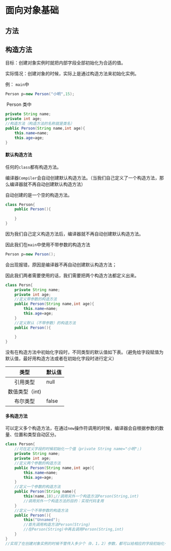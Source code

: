 # 面向对象基础

## 方法

## 构造方法

目标：创建对象实例时就把内部字段全部初始化为合适的值。

实际情况：创建对象的时候，实际上是通过构造方法来初始化实例。

例： `main`中

```java
Person p=new Person("小明",15);
```

​	Person	类中

```java
private String name;
private int age;
//构造方法（构造方法的名称就是类名）
public Person(String name,int age){
	this.name=name;
	this.age=age;
}
```

#### 默认构造方法

任何的`class`都有构造方法。

编译器`Compiler`会自动创建默认构造方法。（当我们自己定义了一个构造方法，那么编译器就不再自动创建默认构造方法）

自动创建的是一个空的构造方法。

```java
class Person{
    public Person(){
        
    }
}
```

因为我们自己定义构造方法后，编译器就不再自动创建默认构造方法。

因此我们在`main`中使用不带参数的构造方法

```java
Person p=new Person();
```

会出现报错，原因是编译器不再自动创建默认构造方法；

因此我们两者需要使用的话，我们需要把两个构造方法都定义出来。

```java
class Persn{
	private String name;
    private int age;
    //定义带参数的构造方法
    public Person(String name,int age){
        this.name=name;
        this.age=age;
    }
    //定义默认（不带参数）的构造方法
    public Person(){
        
    }
}
```

没有在构造方法中初始化字段时，不同类型的默认值如下表。（避免给字段赋值为默认值，最好用构造方法或者在初始化字段时进行定义）

|      类型      | 默认值 |
| :------------: | ------ |
|    引用类型    | null   |
| 数值类型（int) |        |
|    布尔类型    | false  |

#### 多构造方法

可以定义多个构造方法，在通过`new`操作符调用的时候，编译器会自根据参数的数量、位置和类型自动区分。

```java
class Person{
    //可在定义字段的时候初始化一个值（private String name="小明";)
    private String name;
    private int age;
    //定义两个参数的构造方法
    public Person(String name,int age){
        this.name=name;
        this.age=age;
    }
    //定义一个参数的构造方法
    public Person(String name){
        this(name,18);//调用另外一个构造方法Person(String,int)
        //调用另外一个构造方法的目的：实现代码复用
    }
    //定义一个不带参数的构造方法
    public Person(){
        this("Unnamed");
        //首先调用构造方法Person(String)
        //在Person(String)中再去调用Person(String,int)
    }
}
//实现了在创建对象实例的时候不管传入多少个（0，1，2）参数，都可以给相应的字段初始化一个值。
```

